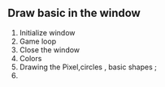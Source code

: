 ## Draw basic in the window
1. Initialize window
2. Game loop
3. Close the window
4. Colors
5. Drawing the Pixel,circles , basic shapes ;
6. 